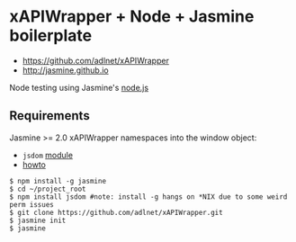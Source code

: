 # xAPIWrapper + Node + Jasmine boilerplate

* https://github.com/adlnet/xAPIWrapper
* http://jasmine.github.io

Node testing using Jasmine's [node.js](http://jasmine.github.io/2.0/node.html)

## Requirements

Jasmine >= 2.0
xAPIWrapper namespaces into the window object:

 * `jsdom` [module](https://github.com/tmpvar/jsdom)
 * [howto](https://github.com/tmpvar/jsdom#creating-a-browser-like-window-object)


```
$ npm install -g jasmine
$ cd ~/project_root
$ npm install jsdom #note: install -g hangs on *NIX due to some weird perm issues
$ git clone https://github.com/adlnet/xAPIWrapper.git
$ jasmine init
$ jasmine
```
